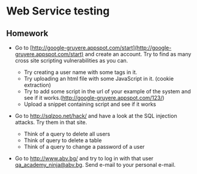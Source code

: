 # Web Service testing
## Homework

* Go to [http://google-gruyere.appspot.com/start](http://google-gruyere.appspot.com/start) and create an account. Try to find as many cross site scripting vulnerabilities as you can.
	* Try creating a user name with some tags in it.
	* Try uploading an html file with some JavaScript in it. (cookie extraction)
	* Try to add some script in the url of your example of the system and see if it works.(http://google-gruyere.appspot.com/123/<script></script>)
	* Upload a snippet containing script and see if it works

* Go to http://sqlzoo.net/hack/ and have a look at the SQL injection attacks. Try them in that site.
	* Think of a query to delete all users
	* Think of query to delete a table
	* Think of a query to change a password of a user
	
* Go to http://www.abv.bg/ and try to log in with that user qa_academy_ninja@abv.bg. Send e-mail to your personal e-mail.









